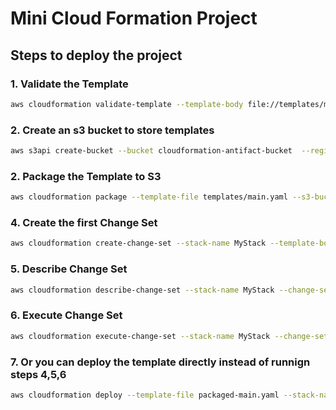 # Mini Cloud Formation Project
## Steps to deploy the project

### 1. Validate the Template
```bash
aws cloudformation validate-template --template-body file://templates/main.yaml
```

### 2. Create an s3 bucket to store templates
```bash
aws s3api create-bucket --bucket cloudformation-antifact-bucket  --region us-east-1
```


### 2. Package the Template to S3
```bash
aws cloudformation package --template-file templates/main.yaml --s3-bucket cloudformation-antifact-bucket --output-template-file packaged-main.yaml
```

### 4. Create the first Change Set
```bash
aws cloudformation create-change-set --stack-name MyStack --template-body file://templates/main.yaml --change-set-name ChangeSet1 --parameters ParameterKey=Env,ParameterValue=dev --capabilities CAPABILITY_NAMED_IAM --change-set-type CREATE
```

### 5. Describe Change Set
```bash
aws cloudformation describe-change-set --stack-name MyStack --change-set-name ChangeSet1
```

### 6. Execute Change Set
```bash
aws cloudformation execute-change-set --stack-name MyStack --change-set-name ChangeSet1 --capabilities CAPABILITY_NAMED_IAM
```

### 7. Or you can deploy the template directly instead of runnign steps 4,5,6
```bash
aws cloudformation deploy --template-file packaged-main.yaml --stack-name MyStack --parameter-overrides Env=dev --capabilities CAPABILITY_NAMED_IAM
```